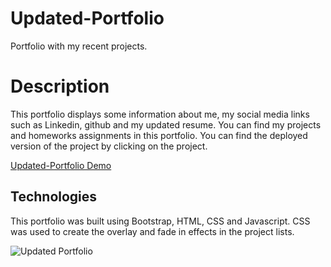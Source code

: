 # Updated-Portfolio
Portfolio with my recent projects.
# Description
This portfolio displays some information about me, my social media links such as Linkedin, github and my updated resume. You can find my projects and homeworks assignments in this portfolio. You can find the deployed version of the project by clicking on the project.

[Updated-Portfolio Demo](https://ayshasanyang.github.io/Updated-Portfolio/)



## Technologies
This portfolio was built using Bootstrap, HTML, CSS and Javascript. CSS was used to create the overlay and fade in effects in the project lists.


![Updated Portfolio](./assets/img/updated-portfolio.gif )
